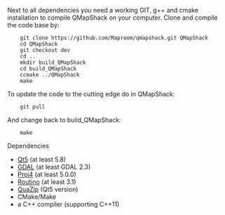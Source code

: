 Next to all dependencies you need a working GIT, g++ and cmake installation to compile QMapShack on your computer. Clone and compile the code base by:

        git clone https://github.com/Maproom/qmapshack.git QMapShack
        cd QMapShack
        git checkout dev
        cd ..
        mkdir build_QMapShack
        cd build_QMapShack
        ccmake ../QMapShack
        make

To update the code to the cutting edge do in QMapShack:

        git pull

And change back to build_QMapShack:

        make

Dependencies

* [Qt5](https://www.qt.io/) (at least 5.8)
* [GDAL](http://www.gdal.org/) (at least GDAL 2.3)
* [Proj4](https://github.com/OSGeo/proj.4/wiki) (at least 5.0.0)
* [Routino](http://www.routino.org/) (at least 3.1)
* [QuaZip](http://quazip.sourceforge.net/index.html) (Qt5 version)
* CMake/Make
* a C++ compiler (supporting C++11)


